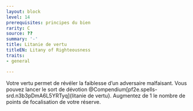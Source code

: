 ```yaml
---
layout: block
level: 14
prerequisites: principes du bien
rarity: C
source: ??
summary: '-'
title: Litanie de vertu
titleEN: Litany of Righteousness
traits:
- general

---
```


<p>Votre vertu permet de révéler la faiblesse d’un adversaire malfaisant. Vous pouvez lancer le sort de dévotion @Compendium[pf2e.spells-srd.n3b3pDmA6L5YRTyq]{litanie de vertu}. Augmentez de 1 le nombre de points de focalisation de votre réserve.</p>